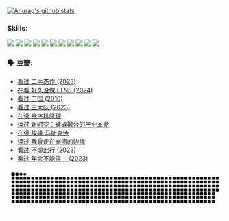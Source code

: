 
[![Anurag's github stats](https://github-readme-stats.vercel.app/api?username=w940853815)](https://github.com/anuraghazra/github-readme-stats)

### Skills:

<code><img height="32" src="https://cdn.jsdelivr.net/npm/simple-icons@v5/icons/python.svg"></code>
<code><img height="32" src="https://cdn.jsdelivr.net/npm/simple-icons@v5/icons/javascript.svg"></code>
<code><img height="32" src="https://cdn.jsdelivr.net/npm/simple-icons@v5/icons/django.svg"></code>
<code><img height="32" src="https://cdn.jsdelivr.net/npm/simple-icons@v5/icons/flask.svg"></code>
<code><img height="32" src="https://cdn.jsdelivr.net/npm/simple-icons@v5/icons/vuetify.svg"></code>
<code><img height="32" src="https://cdn.jsdelivr.net/npm/simple-icons@v5/icons/git.svg"></code>
<code><img height="32" src="https://cdn.jsdelivr.net/npm/simple-icons@v5/icons/docker.svg"></code>
<code><img height="32" src="https://cdn.jsdelivr.net/npm/simple-icons@v5/icons/postgresql.svg"></code>
<code><img height="32" src="https://cdn.jsdelivr.net/npm/simple-icons@v5/icons/elasticsearch.svg"></code>
<code><img height="32" src="https://cdn.jsdelivr.net/npm/simple-icons@v5/icons/macos.svg"></code>
<code><img height="32" src="https://cdn.jsdelivr.net/npm/simple-icons@v5/icons/linux.svg"></code>

### 🗣 豆瓣:

<!-- DOUBAN-ACTIVITIES:START -->
- [看过 二手杰作‎ (2023)](https://www.douban.com/people/136069238/status/4522502716/?_i=08258861)
- [在看 好久没做 LTNS‎ (2024)](https://www.douban.com/people/136069238/status/4521969883/?_i=08258861)
- [看过 三国‎ (2010)](https://www.douban.com/people/136069238/status/4521634661/?_i=08258861)
- [看过 三大队‎ (2023)](https://www.douban.com/people/136069238/status/4510323325/?_i=08258861)
- [在读 金字塔原理](https://www.douban.com/people/136069238/status/4507497587/?_i=08258861)
- [读过 新时空：硅碳融合的产业革命](https://www.douban.com/people/136069238/status/4506659177/?_i=08258861)
- [在读 埃隆·马斯克传](https://www.douban.com/people/136069238/status/4500417190/?_i=08258861)
- [读过 我曾走在崩溃的边缘](https://www.douban.com/people/136069238/status/4500416754/?_i=08258861)
- [看过 不虚此行‎ (2023)](https://www.douban.com/people/136069238/status/4499973052/?_i=08258861)
- [看过 年会不能停！‎ (2023)](https://www.douban.com/people/136069238/status/4498582002/?_i=08258861)
<!-- DOUBAN-ACTIVITIES:END -->


![Snake animation](https://raw.githubusercontent.com/w940853815/w940853815/output/github-contribution-grid-snake.svg)

<!--
**w940853815/w940853815** is a ✨ _special_ ✨ repository because its `README.md` (this file) appears on your GitHub profile.

Here are some ideas to get you started:

- 🔭 I’m currently working on ...
- 🌱 I’m currently learning ...
- 👯 I’m looking to collaborate on ...
- 🤔 I’m looking for help with ...
- 💬 Ask me about ...
- 📫 How to reach me: ...
- 😄 Pronouns: ...
- ⚡ Fun fact: ...
-->
